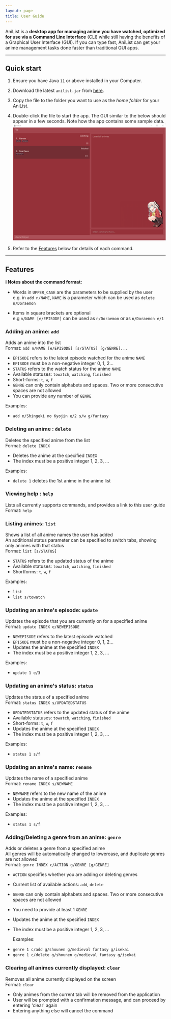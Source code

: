 ```yaml
---
layout: page
title: User Guide
---
```


AniList is a **desktop app for managing anime you have watched, optimized for use via
a Command Line Interface** (CLI) while still having the benefits of a Graphical User
Interface (GUI). If you can type fast, AniList can get your anime management tasks done
faster than traditional GUI apps.

--------------------------------------------------------------------------------------------------------------------
## Quick start

1. Ensure you have Java `11` or above installed in your Computer.

1. Download the latest `anilist.jar` from [here](https://github.com/AY2122S1-CS2103T-T10-4/tp/releases).

1. Copy the file to the folder you want to use as the _home folder_ for your AniList.

1. Double-click the file to start the app. The GUI similar to the below should appear in a few seconds. Note how the app contains some sample data.<br>
   ![Ui](images/Ui.png)
1. Refer to the [Features](#features) below for details of each command.

--------------------------------------------------------------------------------------------------------------------

## Features

<div markdown="block" class="alert alert-info">

**:information_source: Notes about the command format:**<br>

* Words in `UPPER_CASE` are the parameters to be supplied by the user<br>
  e.g. in `add n/NAME`, `NAME` is a parameter which can be used as `delete n/Doraemon`

* Items in square brackets are optional<br>
  e.g `n/NAME [e/EPISODE]` can be used as `n/Doraemon` or as `n/Doraemon e/1`
</div>

### Adding an anime: `add`

Adds an anime into the list<br>
Format: `add n/NAME [e/EPISODE] [s/STATUS] [g/GENRE]...`
- `EPISODE` refers to the latest episode watched for the anime `NAME`
- `EPISODE` must be a non-negative integer 0, 1, 2...
- `STATUS` refers to the watch status for the anime `NAME`
- Available statuses: `towatch`, `watching`, `finished`
- Short-forms: `t`, `w`, `f`
- `GENRE` can only contain alphabets and spaces. Two or more consecutive spaces are not allowed
- You can provide any number of `GENRE`

Examples:
* `add n/Shingeki no Kyojin e/2 s/w g/fantasy`

### Deleting an anime : `delete`

Deletes the specified anime from the list<br>
Format: `delete INDEX`

- Deletes the anime at the specified `INDEX`
- The index must be a positive integer 1, 2, 3, ...

Examples:
*  `delete 1` deletes the 1st anime in the anime list

### Viewing help : `help`

Lists all currently supports commands, and provides a link to this user guide<br>
Format: `help`

### Listing animes: `list`

Shows a list of all anime names the user has added<br>
An additional status parameter can be specified to switch tabs, showing only animes with that status<br>
Format: `list [s/STATUS]`

- `STATUS` refers to the updated status of the anime
- Available statuses: `towatch`, `watching`, `finished`
- Shortforms: `t`, `w`, `f`

Examples:
*  `list`
*  `list s/towatch`

### Updating an anime's episode: `update`

Updates the episode that you are currently on for a specified anime<br>
Format: `update INDEX e/NEWEPISODE`

- `NEWEPISODE` refers to the latest episode watched
- `EPISODE` must be a non-negative integer 0, 1, 2...
- Updates the anime at the specified `INDEX`
- The index must be a positive integer 1, 2, 3, ...


Examples:
*  `update 1 e/3`

### Updating an anime's status: `status`

Updates the status of a specified anime<br>
Format: `status INDEX s/UPDATEDSTATUS`

- `UPDATEDSTATUS` refers to the updated status of the anime
- Available statuses: `towatch`, `watching`, `finished`
- Short-forms: `t`, `w`, `f`
- Updates the anime at the specified `INDEX`
- The index must be a positive integer 1, 2, 3, ...

Examples:
*  `status 1 s/f`

### Updating an anime's name: `rename`

Updates the name of a specified anime<br>
Format: `rename INDEX s/NEWNAME`

- `NEWNAME` refers to the new name of the anime
- Updates the anime at the specified `INDEX`
- The index must be a positive integer 1, 2, 3, ...

Examples:
*  `status 1 s/f`

### Adding/Deleting a genre from an anime: `genre`

Adds or deletes a genre from a specified anime<br>
All genres will be automatically changed to lowercase, and duplicate genres are not allowed<br>
Format: `genre INDEX c/ACTION g/GENRE [g/GENRE]`

- `ACTION` specifies whether you are adding or deleting genres
- Current list of available actions: `add`, `delete`
- `GENRE` can only contain alphabets and spaces. Two or more consecutive spaces are not allowed
- You need to provide at least 1 `GENRE`
- Updates the anime at the specified `INDEX`
- The index must be a positive integer 1, 2, 3, ...

  
  Examples:
*  `genre 1 c/add g/shounen g/medieval fantasy g/isekai`
*  `genre 1 c/delete g/shounen g/medieval fantasy g/isekai`

### Clearing all animes currently displayed: `clear`

Removes all anime currently displayed on the screen<br>
Format: `clear`

- Only animes from the current tab will be removed from the application
- User will be prompted with a confirmation message, and can proceed by entering 'clear' again
- Entering anything else will cancel the command


